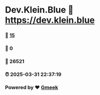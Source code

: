 # Dev.Klein.Blue :link: https://dev.klein.blue 
### :page_facing_up: [15](https://dev.klein.blue/tag.html) 
### :speech_balloon: 0 
### :hibiscus: 26521 
### :alarm_clock: 2025-03-31 22:37:19 
### Powered by :heart: [Gmeek](https://github.com/Meekdai/Gmeek)

